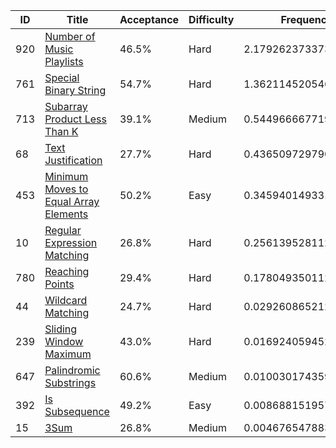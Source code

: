 |ID|Title|Acceptance|Difficulty|Frequency|
|----|-----|----|---|---|
|920|[Number of Music Playlists]( https://leetcode.com/problems/number-of-music-playlists)|46.5%|Hard|2.1792623733735903|
|761|[Special Binary String]( https://leetcode.com/problems/special-binary-string)|54.7%|Hard|1.3621145205463905|
|713|[Subarray Product Less Than K]( https://leetcode.com/problems/subarray-product-less-than-k)|39.1%|Medium|0.5449666677191909|
|68|[Text Justification]( https://leetcode.com/problems/text-justification)|27.7%|Hard|0.43650972979012453|
|453|[Minimum Moves to Equal Array Elements]( https://leetcode.com/problems/minimum-moves-to-equal-array-elements)|50.2%|Easy|0.3459401493319507|
|10|[Regular Expression Matching]( https://leetcode.com/problems/regular-expression-matching)|26.8%|Hard|0.25613952811266294|
|780|[Reaching Points]( https://leetcode.com/problems/reaching-points)|29.4%|Hard|0.17804935011293485|
|44|[Wildcard Matching]( https://leetcode.com/problems/wildcard-matching)|24.7%|Hard|0.029260865212976276|
|239|[Sliding Window Maximum]( https://leetcode.com/problems/sliding-window-maximum)|43.0%|Hard|0.01692405945245541|
|647|[Palindromic Substrings]( https://leetcode.com/problems/palindromic-substrings)|60.6%|Medium|0.010030174359937315|
|392|[Is Subsequence]( https://leetcode.com/problems/is-subsequence)|49.2%|Easy|0.008688151957637906|
|15|[3Sum]( https://leetcode.com/problems/3sum)|26.8%|Medium|0.004676547883901846|
